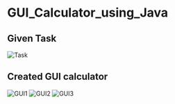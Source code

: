 # GUI_Calculator_using_Java

## Given Task
![Task](https://user-images.githubusercontent.com/95247831/200533939-72b168fa-061c-4815-9023-861795e04d8a.png)
## Created GUI calculator
![GUI1](https://user-images.githubusercontent.com/95247831/200533958-f777ab41-c9fb-468f-9fc8-422a0638b61e.png)
![GUI2](https://user-images.githubusercontent.com/95247831/200533962-e3034010-718e-4a51-99a0-c99876698c56.png)
![GUI3](https://user-images.githubusercontent.com/95247831/200533964-bff2677e-6a77-4b82-aafe-b43affd64fbc.png)
